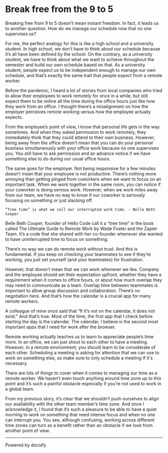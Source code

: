 # Break free from the 9 to 5

Breaking free from 9 to 5 doesn’t mean instant freedom. In fact, it leads us to another question. How do we manage our schedule now that no one supervises us?

For me, the perfect analogy for this is like a high school and a university student. In high school, we don’t have to think about our schedule because it’s all have been defined by the school. On the contrary, as a university student, we have to think about what we want to achieve throughout the semester and build our own schedule based on that. As a university student, people expect us to be independent enough to manage our own schedule, and that’s exactly the same trait that people expect from a remote worker. 

Before the pandemic, I heard a lot of stories from local companies who tried to allow their employees to work remotely for once in a while, but still expect them to be online all the time during the office hours just like how they work from an office. I thought there’s a misalignment on how the employer perceives remote working versus how the employee actually expects.

From the employee’s point of view, I know that personal life gets in the way sometimes. And when they asked permission to work remotely, they immediately think that they could attend to their own business. However, being away from the office doesn’t mean that you can do your personal business simultaneously with your office work because no one supervises you. You still have to ask permission and an advance notice if we have something else to do during our usual office hours. 

The same goes for the employer. Not being responsive for a few minutes doesn’t mean that your employee is not productive. There’s nothing more annoying than getting pinged from coworkers when we want to focus on an important task. When we work together in the same room, you can notice if your coworker is doing serious work. However, when we work miles away from our team, we have no way to know if our coworker is seriously focusing on something or just slacking off. 

`“Tree time” is what we call our interrupted work time. - Belle Beth Cooper`

Belle Beth Cooper, founder of Hello Code call it a “tree time” in the book called The Ultimate Guide to Remote Work by Wade Foster and the Zapier Team. It’s a code that she shared with her co-founder whenever she wanted to have uninterrupted time to focus on something.

There’s no way we can do remote work without trust. And this is fundamental. If you keep on checking your teammates to see if they’re working, you just set yourself (and your teammates) for frustration.

However, that doesn’t mean that we can work whenever we like. Company and the employee should set their expectation upfront, whether they have a requirement when it comes to office hours, or about how much overlap they may need to communicate as a team. Overlap time between teammates is important to allow group discussion and collaboration. There’s no negotiation here. And that’s how the calendar is a crucial app for many remote workers.

A colleague of mine once said that “If it’s not on the calendar, it does not exist.” And that’s true. Most of the time, the first app that I check before starting the day is the calendar. The calendar, I believe is the second most important apps that I need for work after the browser.

Remote working actually teaches us to learn to appreciate people’s time more. In an office, we can just shout to each other to have a meeting. However, in a remote environment, you should learn to be considerate of each other. Scheduling a meeting is asking for attention that we can use to work on something else, so make sure to only schedule a meeting if it's necessary.  

There are lots of things to cover when it comes to managing our time as a remote worker. We haven’t even touch anything around time zone up to this point and it’s such a painful obstacle especially if you’re not used to work in a global team. 

From my previous story, it’s clear that we shouldn’t push ourselves to align our availability with the other team member’s time zone. And once I acknowledge it, I found that it’s such a pleasure to be able to have a quiet morning to work on something that need intense focus and when no one can interrupt you. You see, although confusing, working across different time zones can turn as a benefit rather than an obstacle if we look from another point of view.

----

<a href="https://docsify.js.org" target="_blank" style="color: inherit; font-weight: normal; text-decoration: none;">Powered by docsify</a>